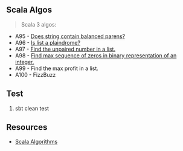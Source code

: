 Scala Algos
-----------
>Scala 3 algos:
* A95 - [Does string contain balanced parens?](https://github.com/objektwerks/scala.algos/blob/main/src/main/scala/objektwerks/A95.scala)
* A96 - [Is list a plaindrome?](https://github.com/objektwerks/scala.algos/blob/main/src/main/scala/objektwerks/A96.scala)
* A97 - [Find the unpaired number in a list.](https://github.com/objektwerks/scala.algos/blob/main/src/main/scala/objektwerks/A97.scala)
* A98 - [Find max sequence of zeros in binary representation of an integer.](https://github.com/objektwerks/scala.algos/blob/main/src/main/scala/objektwerks/A98.scala)
* A99 - Find the max profit in a list.
* A100 - FizzBuzz

Test
----
1. sbt clean test

Resources
---------
* [Scala Algorithms](https://www.scala-algorithms.com/)
